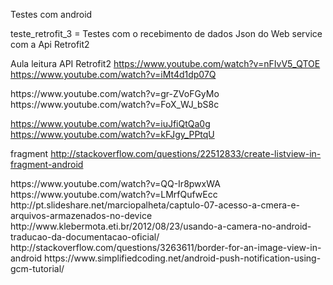 Testes com android

teste_retrofit_3 = Testes com o recebimento de dados Json do Web service com a Api Retrofit2

 Aula leitura API Retrofit2 
 https://www.youtube.com/watch?v=nFIvV5_QTOE
 https://www.youtube.com/watch?v=iMt4d1dp07Q
 
 
 <ListView personalizada>
 https://www.youtube.com/watch?v=gr-ZVoFGyMo
 https://www.youtube.com/watch?v=FoX_WJ_bS8c
 
 https://www.youtube.com/watch?v=iuJfiQtQa0g
 https://www.youtube.com/watch?v=kFJgy_PPtqU
 
 fragment
 http://stackoverflow.com/questions/22512833/create-listview-in-fragment-android
  
 
 <SQLite banco de dados>
 https://www.youtube.com/watch?v=QQ-Ir8pwxWA
 https://www.youtube.com/watch?v=LMrfQufwEcc
 
 
 <CAMERA>
 http://pt.slideshare.net/marciopalheta/captulo-07-acesso-a-cmera-e-arquivos-armazenados-no-device
 http://www.klebermota.eti.br/2012/08/23/usando-a-camera-no-android-traducao-da-documentacao-oficial/
 
 <Assinatura lib usada Signature pad>
 
 
 <Borda imageview>
 http://stackoverflow.com/questions/3263611/border-for-an-image-view-in-android
 
<GCM GOOGLE>
https://www.simplifiedcoding.net/android-push-notification-using-gcm-tutorial/
 